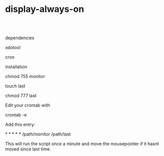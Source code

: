 display-always-on
=================
<html><br><br>
<p>dependencies</p>
<p>xdotool</p>
<p>cron</p>
<p>installation</p>
<p>chmod 755 monitor</p>
<p>touch last</p>
<p>chmod 777 last</p>
<p>Edit your crontab with</p>
<p>crontab -e</p>
<p>Add this entry:</p>
<p>* * * * * /path/monitor /path/last</p>
<p>This will run the script once a minute and move the mousepointer if it hasnt moved since last time.</p>
</html>
